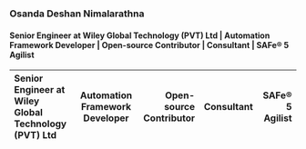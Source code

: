### Osanda Deshan Nimalarathna
#### Senior Engineer at Wiley Global Technology (PVT) Ltd | Automation Framework Developer | Open-source Contributor | Consultant | SAFe® 5 Agilist
| Senior Engineer at Wiley Global Technology (PVT) Ltd  | Automation Framework Developer  | Open-source Contributor | Consultant | SAFe® 5 Agilist |
| :------------ |:---------------:| -----:| -----:| -----:|
<!--
**osandadeshan/osandadeshan** is a ✨ _special_ ✨ repository because its `README.md` (this file) appears on your GitHub profile.

Here are some ideas to get you started:

- 🔭 I’m currently working on ...
- 🌱 I’m currently learning ...
- 👯 I’m looking to collaborate on ...
- 🤔 I’m looking for help with ...
- 💬 Ask me about ...
- 📫 How to reach me: ...
- 😄 Pronouns: ...
- ⚡ Fun fact: ...
-->
